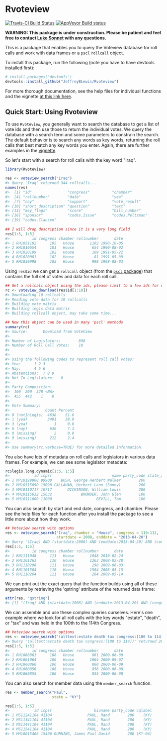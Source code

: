 
<!-- README.md is generated from README.Rmd. Please edit that file -->
Rvoteview
=========

[![Travis-CI Build Status](https://travis-ci.org/JeffreyBLewis/Rvoteview.svg?branch=master)](https://travis-ci.org/JeffreyBLewis/Rvoteview) [![AppVeyor Build status](https://ci.appveyor.com/api/projects/status/n13u8s0tnfsau1o6?svg=true)](https://ci.appveyor.com/project/lukesonnet/rvoteview)

**WARNING: This package is under construction. Please be patient and feel free to contact [Luke Sonnet](mailto:luke.sonnet@gmail.com) with any questions.**

This is a package that enables you to query the Voteview database for roll calls and work with data frames or a `pscl` `rollcall` object.

To install this package, run the following (note you have to have devtools installed first):

``` r
# install.packages('devtools')
devtools::install_github("JeffreyBLewis/Rvoteview")
```

For more thorough documentation, see the help files for individual functions and the vignette [at this link here](https://github.com/JeffreyBLewis/Rvoteview/tree/master/vignettes).

Quick Start: Using Rvoteview
----------------------------

To use `Rvoteview`, you generally want to search the database to get a list of vote ids and then use those to return the individual votes. We query the database with a search term and some parameters to constrain the search. The default behavior is to search any words as key words, returning the roll calls that best match any key words you enter. Again, there are further examples in the [vignette](https://github.com/JeffreyBLewis/Rvoteview/tree/master/vignettes).

So let's start with a search for roll calls with the key word "Iraq".

``` r
library(Rvoteview)
  
res <- voteview_search("Iraq")
#> Query 'Iraq' returned 344 rollcalls...
names(res)
#>  [1] "id"                "congress"          "chamber"          
#>  [4] "rollnumber"        "date"              "yea"              
#>  [7] "nay"               "support"           "vote_result"      
#> [10] "short_description" "question"          "text"             
#> [13] "key_flags"         "score"             "bill_number"      
#> [16] "sponsor"           "codes.Issue"       "codes.Peltzman"   
#> [19] "codes.Clausen"
  
## I will drop description since it is a very long field
res[1:5, 1:5]
#>          id congress chamber rollnumber       date
#> 1 RH1051102      105   House       1102 1998-10-05
#> 2 RH1010654      101   House        654 1990-08-02
#> 3 RH1020109      102   House        109 1991-05-22
#> 4 RH1020081      102   House         81 1991-05-09
#> 5 RH1050998      105   House        998 1998-08-03
```

Using `res$id` we can get a `rollcall` object (from the [`pscl` package](https://cran.r-project.org/web/packages/pscl/index.html)) that contains the full set of votes and data for each roll call.

``` r
## Get a rollcall object using the ids, please limit to a few ids for now!
rc <- voteview_download(res$id[1:10])
#> Downloading 10 rollcalls
#> Reading vote data for 10 rollcalls
#> Building vote matrix
#> Building legis.data matrix
#> Building rollcall object, may take some time...
```

``` r
## Now this object can be used in many 'pscl' methods
summary(rc)
#> Source:       Download from VoteView 
#> 
#> Number of Legislators:        898
#> Number of Roll Call Votes:    10
#> 
#> 
#> Using the following codes to represent roll call votes:
#> Yea:      1 2 3 
#> Nay:      4 5 6 
#> Abstentions:  7 8 9 
#> Not In Legislature:   0 
#> 
#> Party Composition:
#>  100  200  328 <NA> 
#>  455  442    1    0 
#> 
#> Vote Summary:
#>                Count Percent
#> 0 (notInLegis)  4638    51.6
#> 1 (yea)         3491    38.9
#> 3 (yea)            1     0.0
#> 6 (nay)          636     7.1
#> 8 (missing)        2     0.0
#> 9 (missing)      212     2.4
#> 
#> Use summary(rc,verbose=TRUE) for more detailed information.
```

You also have lots of metadata on roll calls and legislators in various data frames. For example, we can see some legislator metadata:

``` r
rc$legis.long.dynamic[1:5, 1:5]
#>           id icpsr                           name party_code state_abbrev
#> 1 MP10199908 99908    BUSH, George Herbert Walker        200          USA
#> 2 MH10115090 15090 CALLAHAN, Herbert Leon (Sonny)        200           AL
#> 3 MH10110717 10717       DICKINSON, William Louis        200           AL
#> 4 MH10115632 15632             BROWDER, John Glen        100           AL
#> 5 MH10111000 11000                    BEVILL, Tom        100           AL
```

You can also search by start and end date, congress, and chamber. Please see the help files for each function after you install the package to see a little more about how they work.

``` r
## Voteview search with options
res <- voteview_search("Iraq", chamber = "House", congress = 110:112,
                       startdate = 2008, enddate = "2013-04-20")
#> Query '(Iraq) AND (startdate:2008) AND (enddate:2013-04-20) AND (congress:110 111 112) AND (chamber:house)' returned 12 rollcalls...
res[1:5, 1:5]
#>          id congress chamber rollnumber       date
#> 1 RH1111048      111   House       1048 2010-02-24
#> 2 RH1101263      110   House       1263 2008-02-28
#> 3 RH1110298      111   House        298 2009-06-03
#> 4 RH1101504      110   House       1504 2008-05-15
#> 5 RH1110264      111   House        264 2009-05-14
```

We can print out the exact query that the function builds using all of these arguments by retrieving the 'qstring' attribute of the returned data frame:

``` r
attr(res, "qstring")
#> [1] "(Iraq) AND (startdate:2008) AND (enddate:2013-04-20) AND (congress:110 111 112) AND (chamber:house)"
```

We can assemble and use these complex queries ourselves. Here's one example where we look for all roll calls with the key words "estate", "death", or "tax" and was held in the 100th to the 114th Congress.

``` r
## Voteview search with options
res <- voteview_search("(alltext:estate death tax congress:[100 to 114])")
#> Query '(alltext:estate death tax congress:[100 to 114])' returned 2035 rollcalls...
res[1:5, 1:5]
#>          id congress chamber rollnumber       date
#> 1 RH1060861      106   House        861 2000-06-09
#> 2 RH1061064      106   House       1064 2000-09-07
#> 3 RH1060860      106   House        860 2000-06-09
#> 4 RH1060856      106   House        856 2000-06-08
#> 5 RH1060855      106   House        855 2000-06-08
```

You can also search for member data using the `member_search` function.

``` r
res <- member_search("Paul",
                     state = "KY")

res[1:5, 1:5]
#>           id icpsr                   bioname party_code cqlabel
#> 1 MS11241104 41104                PAUL, Rand        200    (KY)
#> 2 MS11341104 41104                PAUL, Rand        200    (KY)
#> 3 MS11441104 41104                PAUL, Rand        200    (KY)
#> 4 MS11541104 41104                PAUL, Rand        200    (KY)
#> 5 MH10015406 15406 BUNNING, James Paul David        200 (KY-04)
```
